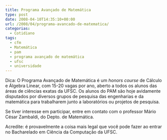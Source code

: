 ```yaml
---
title: Programa Avançado de Matemática
type: post
date: 2008-04-10T14:35:10+00:00
url: /2008/04/programa-avancado-de-matematica/
categorias:
  - Cotidiano
tags:
  - cfm
  - Matemática
  - pam
  - programa avançado de matemática
  - ufsc
  - universidade
---
```


Dica: O Programa Avançado de Matemática é um _honors course_ de Cálculo e Álgebra Linear, com 15-20 vagas por ano, aberto a todos os alunos das áreas de ciências exatas da UFSC. Os alunos do PAM são hoje avidamente disputados por diversos grupos de pesquisa das engenharias e da matemática para trabalharem junto a laboratórios ou projetos de pesquisa.

Se tiver interesse em participar, entre em contato com o professor Mário César Zambaldi, do Depto. de Matemática.

Acredite: é provavelmente a coisa mais legal que você pode fazer ao entrar no Bacharelado em Ciência da Computação da UFSC.
